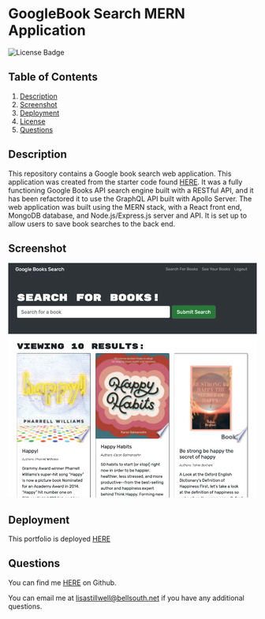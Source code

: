 # GoogleBook Search MERN Application

![License Badge](https://shields.io/badge/license-BSD-green)
## Table of Contents
1. [Description](#description)
2. [Screenshot](#screenshot)
3. [Deployment](#deployment)
4. [License](#license)
5. [Questions](#questions)

## Description
This repository contains a Google book search web application. This application was created from the starter code found [HERE](https://github.com/coding-boot-camp/solid-broccoli). It was a fully functioning Google Books API search engine built with a RESTful API, and it has been refactored it to use the GraphQL API built with Apollo Server. The web application was built using the MERN stack, with a React front end, MongoDB database, and Node.js/Express.js server and API. It is set up to allow users to save book searches to the back end.

## Screenshot
![screenshot](./client/public/book-search.png)

## Deployment
This portfolio is deployed [HERE](http://lstillwe.github.io/my-portfolio)

## Questions
You can find me [HERE](https://github.com/lstillwe) on Github.

You can email me at lisastillwell@bellsouth.net if you have any additional questions.
